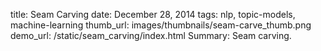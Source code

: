 title:  Seam Carving
date: December 28, 2014
tags:  nlp, topic-models, machine-learning
thumb_url: images/thumbnails/seam-carve_thumb.png
demo_url: /static/seam_carving/index.html
Summary: Seam carving.